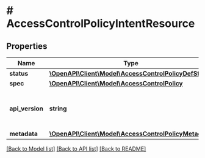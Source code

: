 # # AccessControlPolicyIntentResource

## Properties

Name | Type | Description | Notes
------------ | ------------- | ------------- | -------------
**status** | [**\OpenAPI\Client\Model\AccessControlPolicyDefStatus**](AccessControlPolicyDefStatus.md) |  | [optional]
**spec** | [**\OpenAPI\Client\Model\AccessControlPolicy**](AccessControlPolicy.md) |  | [optional]
**api_version** | **string** | API Version of the Nutanix v3 API framework. | [optional] [default to '3.1.0']
**metadata** | [**\OpenAPI\Client\Model\AccessControlPolicyMetadata**](AccessControlPolicyMetadata.md) |  |

[[Back to Model list]](../../README.md#models) [[Back to API list]](../../README.md#endpoints) [[Back to README]](../../README.md)
